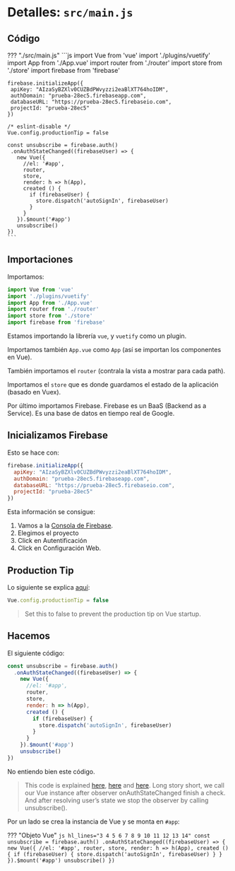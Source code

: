 # Detalles: `src/main.js`
## Código
??? "./src/main.js"
    ```js
    import Vue from 'vue'
    import './plugins/vuetify'
    import App from './App.vue'
    import router from './router'
    import store from './store'
    import firebase from 'firebase'


    firebase.initializeApp({
     apiKey: "AIzaSyBZXlv0CUZBdPWvyzzi2eaBlXT764hoIDM",
     authDomain: "prueba-28ec5.firebaseapp.com",
     databaseURL: "https://prueba-28ec5.firebaseio.com",
     projectId: "prueba-28ec5"
    })

    /* eslint-disable */
    Vue.config.productionTip = false

    const unsubscribe = firebase.auth()
     .onAuthStateChanged((firebaseUser) => {
       new Vue({
         //el: '#app',
         router,
         store,
         render: h => h(App),
         created () {
           if (firebaseUser) {
             store.dispatch('autoSignIn', firebaseUser)
           }
         }
       }).$mount('#app')
       unsubscribe()
    })
    ```

## Importaciones
Importamos:

```js
import Vue from 'vue'
import './plugins/vuetify'
import App from './App.vue'
import router from './router'
import store from './store'
import firebase from 'firebase'
```

Estamos importando la librería `vue`, y `vuetify` como un plugin.

Importamos también `App.vue` como `App` (así se importan los componentes en Vue).

También importamos el `router` (contrala la vista a mostrar para cada path).

Importamos el `store` que es donde guardamos el estado de la aplicación (basado en Vuex).

Por último importamos Firebase. Firebase es un BaaS (Backend as a Service). Es una base de datos en tiempo real de Google.

## Inicializamos Firebase
Esto se hace con:

```js
firebase.initializeApp({
  apiKey: "AIzaSyBZXlv0CUZBdPWvyzzi2eaBlXT764hoIDM",
  authDomain: "prueba-28ec5.firebaseapp.com",
  databaseURL: "https://prueba-28ec5.firebaseio.com",
  projectId: "prueba-28ec5"
})
```

Esta información se consigue:

1. Vamos a la [Consola de Firebase](https://console.firebase.google.com/).
2. Elegimos el proyecto
3. Click en Autentificación
4. Click en Configuración Web.


## Production Tip
Lo siguiente se explica [aquí](https://vuejs.org/v2/api/#productionTip):

```js
Vue.config.productionTip = false
```

> Set this to false to prevent the production tip on Vue startup.


## Hacemos

El siguiente código:

```js
const unsubscribe = firebase.auth()
  .onAuthStateChanged((firebaseUser) => {
    new Vue({
      //el: '#app',
      router,
      store,
      render: h => h(App),
      created () {
        if (firebaseUser) {
          store.dispatch('autoSignIn', firebaseUser)
        }
      }
    }).$mount('#app')
    unsubscribe()
})
```

No entiendo bien este código.

> This code is explained [here](https://stackoverflow.com/questions/37370224/firebase-stop-listening-onauthstatechanged), [here](https://forum.vuejs.org/t/firebase-auth-and-vue-router/3086/3) and [here](https://groups.google.com/forum/?hl=vi#!topic/firebase-talk/836OyVNd_Yg). Long story short, we call our Vue instance after observer onAuthStateChanged finish a check. And after resolving user’s state we stop the observer by calling unsubscribe().

Por un lado se crea la instancia de Vue y se monta en `#app`:

??? "Objeto Vue"
    ```js hl_lines="3 4 5 6 7 8 9 10 11 12 13 14"
    const unsubscribe = firebase.auth()
      .onAuthStateChanged((firebaseUser) => {
        new Vue({
          //el: '#app',
          router,
          store,
          render: h => h(App),
          created () {
            if (firebaseUser) {
              store.dispatch('autoSignIn', firebaseUser)
            }
          }
        }).$mount('#app')
        unsubscribe()
    })
    ```

